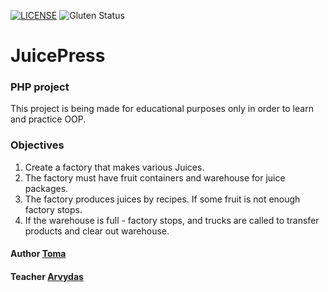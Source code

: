 [![LICENSE](https://img.shields.io/badge/license-MIT-blue.svg?style=flat-square)](https://github.com/belauzas/HTML5-website-template/blob/master/LICENSE.md)
![Gluten Status](https://img.shields.io/badge/Gluten-Free-green.svg)

# JuicePress

### PHP project

This project is being made for educational purposes only in order to learn and practice OOP.

### Objectives
1. Create a factory that makes various Juices. 
2. The factory must have fruit containers and warehouse for juice packages.
3. The factory produces juices by recipes. If some fruit is not enough factory stops. 
4. If the warehouse is full - factory stops, and trucks are called to transfer products and clear out warehouse.


#### Author [Toma](https://github.com/Grumstukas)
#### Teacher [Arvydas](https://github.com/A-Kija)
